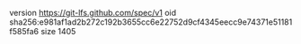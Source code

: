 version https://git-lfs.github.com/spec/v1
oid sha256:e981af1ad2b272c192b3655cc6e22752d9cf4345eecc9e74371e51181f585fa6
size 1405

